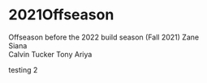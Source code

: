 # 2021Offseason
Offseason before the 2022 build season (Fall 2021)
Zane 
<br /> Siana <br />
Calvin Tucker
Tony
Ariya

testing 2
